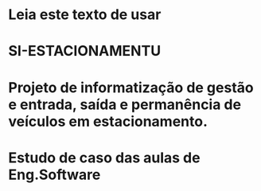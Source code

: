 # Leia este texto de usar
# SI-ESTACIONAMENTU
# Projeto de informatização de gestão e entrada, saída e permanência de veículos em estacionamento.
# Estudo de caso das aulas de Eng.Software

